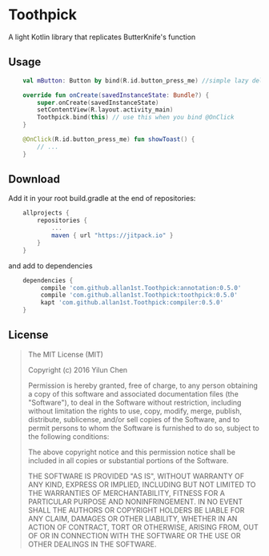 # Toothpick
A light Kotlin library that replicates ButterKnife's function

## Usage
```kotlin
	val mButton: Button by bind(R.id.button_press_me) //simple lazy delegation

	override fun onCreate(savedInstanceState: Bundle?) {
    	super.onCreate(savedInstanceState)
    	setContentView(R.layout.activity_main)
    	Toothpick.bind(this) // use this when you bind @OnClick
	}

	@OnClick(R.id.button_press_me) fun showToast() {
    	// ...
	}
```

## Download
Add it in your root build.gradle at the end of repositories:
```groovy
	allprojects {
		repositories {
			...
			maven { url "https://jitpack.io" }
		}
	}
```
and add to dependencies
```groovy
    dependencies {
         compile 'com.github.allan1st.Toothpick:annotation:0.5.0'
         compile 'com.github.allan1st.Toothpick:toothpick:0.5.0'
         kapt 'com.github.allan1st.Toothpick:compiler:0.5.0'
    }
```

## License
> The MIT License (MIT)
> 
> Copyright (c) 2016 Yilun Chen
> 
> Permission is hereby granted, free of charge, to any person obtaining a copy
> of this software and associated documentation files (the "Software"), to deal
> in the Software without restriction, including without limitation the rights
> to use, copy, modify, merge, publish, distribute, sublicense, and/or sell
> copies of the Software, and to permit persons to whom the Software is
> furnished to do so, subject to the following conditions:
> 
> The above copyright notice and this permission notice shall be included in all
> copies or substantial portions of the Software.
> 
> THE SOFTWARE IS PROVIDED "AS IS", WITHOUT WARRANTY OF ANY KIND, EXPRESS OR
> IMPLIED, INCLUDING BUT NOT LIMITED TO THE WARRANTIES OF MERCHANTABILITY,
> FITNESS FOR A PARTICULAR PURPOSE AND NONINFRINGEMENT. IN NO EVENT SHALL THE
> AUTHORS OR COPYRIGHT HOLDERS BE LIABLE FOR ANY CLAIM, DAMAGES OR OTHER
> LIABILITY, WHETHER IN AN ACTION OF CONTRACT, TORT OR OTHERWISE, ARISING FROM,
> OUT OF OR IN CONNECTION WITH THE SOFTWARE OR THE USE OR OTHER DEALINGS IN THE
> SOFTWARE.
